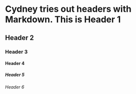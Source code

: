 # Cydney tries out headers with Markdown. This is Header 1
## Header 2
### Header 3
#### Header 4
##### Header 5
###### Header 6
